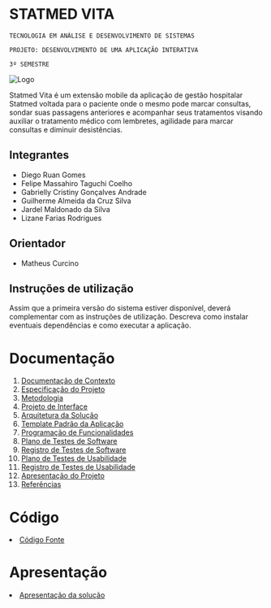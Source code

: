 # STATMED VITA

`TECNOLOGIA EM ANÁLISE E DESENVOLVIMENTO DE SISTEMAS`

`PROJETO: DESENVOLVIMENTO DE UMA APLICAÇÃO INTERATIVA`

`3º SEMESTRE`

![Logo](https://github.com/ICEI-PUC-Minas-PMV-ADS/statmed/assets/98277143/23ed1c05-2e0e-4f67-9fb1-c57dca86cb1c)

Statmed Vita é um extensão mobile da aplicação de gestão hospitalar Statmed voltada para o paciente onde o mesmo pode marcar consultas, sondar suas passagens anteriores e acompanhar seus tratamentos visando auxiliar o tratamento médico com lembretes, agilidade para marcar consultas e diminuir desistências.

## Integrantes

* Diego Ruan Gomes
* Felipe Massahiro Taguchi Coelho
* Gabrielly Cristiny Gonçalves Andrade
* Guilherme Almeida da Cruz Silva
* Jardel Maldonado da Silva
* Lizane Farias Rodrigues

## Orientador

* Matheus Curcino

## Instruções de utilização

Assim que a primeira versão do sistema estiver disponível, deverá complementar com as instruções de utilização. Descreva como instalar eventuais dependências e como executar a aplicação.

# Documentação

<ol>
<li><a href="docs/01-Documentação de Contexto.md"> Documentação de Contexto</a></li>
<li><a href="docs/02-Especificação do Projeto.md"> Especificação do Projeto</a></li>
<li><a href="docs/03-Metodologia.md"> Metodologia</a></li>
<li><a href="docs/04-Projeto de Interface.md"> Projeto de Interface</a></li>
<li><a href="docs/05-Arquitetura da Solução.md"> Arquitetura da Solução</a></li>
<li><a href="docs/06-Template Padrão da Aplicação.md"> Template Padrão da Aplicação</a></li>
<li><a href="docs/07-Programação de Funcionalidades.md"> Programação de Funcionalidades</a></li>
<li><a href="docs/08-Plano de Testes de Software.md"> Plano de Testes de Software</a></li>
<li><a href="docs/09-Registro de Testes de Software.md"> Registro de Testes de Software</a></li>
<li><a href="docs/10-Plano de Testes de Usabilidade.md"> Plano de Testes de Usabilidade</a></li>
<li><a href="docs/11-Registro de Testes de Usabilidade.md"> Registro de Testes de Usabilidade</a></li>
<li><a href="docs/12-Apresentação do Projeto.md"> Apresentação do Projeto</a></li>
<li><a href="docs/13-Referências.md"> Referências</a></li>
</ol>

# Código

<li><a href="src/README.md"> Código Fonte</a></li>

# Apresentação

<li><a href="presentation/README.md"> Apresentação da solução</a></li>
